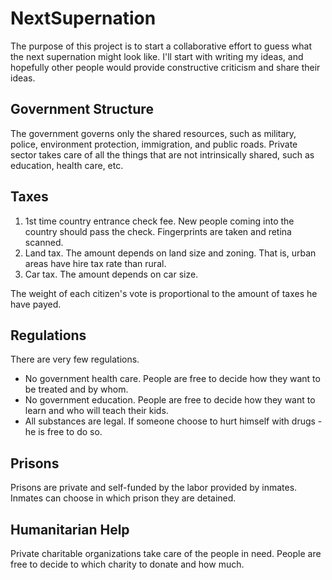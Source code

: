 # NextSupernation
The purpose of this project is to start a collaborative effort to guess what the next supernation might look like.
I'll start with writing my ideas, and hopefully other people would provide constructive criticism and share their ideas.


## Government Structure
The government governs only the shared resources, such as military, police, environment protection, immigration, and public roads.
Private sector takes care of all the things that are not intrinsically shared, such as education, health care, etc.


## Taxes
1. 1st time country entrance check fee.  New people coming into the country should pass the check.  Fingerprints are taken and retina scanned.
2. Land tax. The amount depends on land size and zoning.  That is, urban areas have hire tax rate than rural. 
3. Car tax.  The amount depends on car size.

The weight of each citizen's vote is proportional to the amount of taxes he have payed.


## Regulations
There are very few regulations.
* No government health care.  People are free to decide how they want to be treated and by whom.
* No government education.  People are free to decide how they want to learn and who will teach their kids.
* All substances are legal.  If someone choose to hurt himself with drugs - he is free to do so.


## Prisons
Prisons are private and self-funded by the labor provided by inmates.
Inmates can choose in which prison they are detained.


## Humanitarian Help
Private charitable organizations take care of the people in need. 
People are free to decide to which charity to donate and how much.


